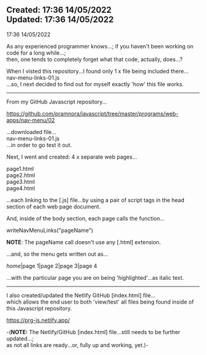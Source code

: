 Created: 17:36 14/05/2022  
Updated: 17:36 14/05/2022
-----

17:36 14/05/2022

As any experienced programmer knows...; 
if you haven't been working on code for a long while...;  
then, one tends to completely forget what that code, actually, does...?

When I visted this repository...I found only 1 x file being included there...   
nav-menu-links-01.js  
...so, I next decided to find out for myself exactly 'how' this file works.

-----

From my GitHub Javascript repository...

https://github.com/pramnora/javascript/tree/master/programs/web-apps/nav-menu/02

...downloaded file...  
nav-menu-links-01.js  
...in order to go test it out.

Next, I went and created: 4 x separate web pages...

page1.html  
page2.html  
page3.html  
page4.html  

...each linking to the [.js] file...by using a pair of script tags in the head section of each web page document.

And, inside of the body section, each page calls the function...  

writeNavMenuLinks("pageName")  

**NOTE**: The pageName call doesn't use any [.html] extension.  

...and, so the menu gets written out as...  

*home*|page 1|page 2|page 3|page 4  

...with the particular page you are on being 'highlighted'...as italic text.  

-----

I also created/updated the Netlify GitHub [index.html] file...  
which allows the end user to both 'view/test' all files being found inside of this Javascript repository.

https://prg-js.netlify.app/ 

-(**NOTE:** The Netlify/GitHub [index.html] file...still needs to be further updated...;      
as not all links are ready...or, fully up and working, yet.)-
